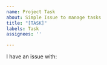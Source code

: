 ```yaml
---
name: Project Task
about: Simple Issue to manage tasks
title: "[TASK]"
labels: Task
assignees: ''

---
```


I have an issue with:
